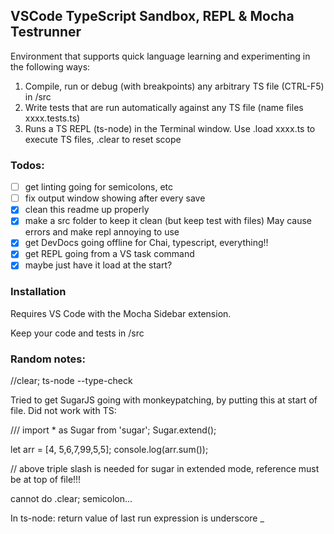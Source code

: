 
## VSCode TypeScript Sandbox, REPL & Mocha Testrunner

Environment that supports quick language learning and experimenting in the following ways:

1. Compile, run or debug (with breakpoints) any arbitrary TS file (CTRL-F5) in /src
2. Write tests that are run automatically against any TS file (name files xxxx.tests.ts)
3. Runs a TS REPL (ts-node) in the Terminal window. Use .load xxxx.ts to execute TS files, .clear to reset scope


### Todos:

+ [ ] get linting going for semicolons, etc
+ [ ] fix output window showing after every save
+ [x] clean this readme up properly
+ [x] make a src folder to keep it clean (but keep test with files) May cause errors and make repl annoying to use
+ [x] get DevDocs going offline for Chai, typescript, everything!!
+ [x] get REPL going from a VS task command
+ [x] maybe just have it load at the start?

### Installation

Requires VS Code with the Mocha Sidebar extension. 

Keep your code and tests in /src

### Random notes:

//clear; ts-node --type-check  

Tried to get SugarJS going with monkeypatching, by putting this at start of file. Did not work with TS:

/// <reference path="./node_modules/sugar/sugar-extended.d.ts" />
import * as Sugar from 'sugar';
Sugar.extend();

let arr = [4, 5,6,7,99,5,5];
console.log(arr.sum());


// above triple slash is needed for sugar in extended mode, 
reference must be at top of file!!!

cannot do .clear; semicolon...

In ts-node: return value of last run expression is underscore _


